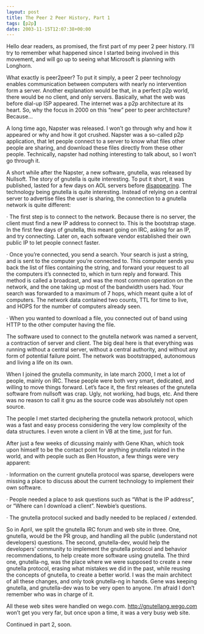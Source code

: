 ```yaml
---
layout: post
title: The Peer 2 Peer History, Part 1
tags: [p2p]
date: 2003-11-15T12:07:38+00:00
---
```


Hello dear readers, as promised, the first part of my peer 2 peer history. I’ll try to remember what happened since I started being involved in this movement, and will go up to seeing what Microsoft is planning with Longhorn.

What exactly is peer2peer? To put it simply, a peer 2 peer technology enables communication between computers with nearly no intervention form a server. Another explanation would be that, in a perfect p2p world, there would be no client, and only servers. Basically, what the web was before dial-up ISP appeared. The internet was a p2p architecture at its heart. So, why the focus in 2000 on this “new” peer to peer architecture? Because…

A long time ago, Napster was released. I won’t go through why and how it appeared or why and how it got crushed. Napster was a so-called p2p application, that let people connect to a server to know what files other people are sharing, and download these files directly from these other people. Technically, napster had nothing interesting to talk about, so I won’t go through it.

A short while after the Napster, a new software, gnutella, was released by Nullsoft. The story of gnutella is quite interesting. To put it short, it was published, lasted for a few days on AOL servers before [disappearing](https://web.archive.org/web/20031119013643/http://thetechnologist.is-a-geek.com/blog/ct.ashx?id=e9cd246e-2141-4a54-8f16-c357667606a2&url=http://www.cnn.com/2000/TECH/ptech/03/15/gnutella/). The technology being gnutella is quite interesting. Instead of relying on a central server to advertise files the user is sharing, the connection to a gnutella network is quite different:

·         The first step is to connect to the network. Because there is no server, the client must find a new IP address to connect to. This is the bootstrap stage. In the first few days of gnutella, this meant going on IRC, asking for an IP, and try connecting. Later on, each software vendor established their own public IP to let people connect faster.

·         Once you’re connected, you send a search. Your search is just a string, and is sent to the computer you’re connected to. This computer sends you back the list of files containing the string, and forward your request to all the computers it’s connected to, which in turn reply and forward. This method is called a broadcast, and was the most common operation on the network, and the one taking up most of the bandwidth users had. Your search was forwarded to a maximum of 7 hops, which meant quite a lot of computers. The network data contained two counts, TTL for time to live, and HOPS for the number of computers already seen.

·         When you wanted to download a file, you connected out of band using HTTP to the other computer having the file.

The software used to connect to the gnutella network was named a servent, a contraction of server and client. The big deal here is that everything was running without a central server, without a central authority, and without any form of potential failure point. The network was bootstrapped, autonomous and living a life on its own.

When I joined the gnutella community, in late march 2000, I met a lot of people, mainly on IRC. These people were both very smart, dedicated, and willing to move things forward. Let’s face it, the first releases of the gnutella software from nullsoft was crap. Ugly, not working, had bugs, etc. And there was no reason to call it gnu as the source code was absolutely not open source.

The people I met started deciphering the gnutella network protocol, which was a fast and easy process considering the very low complexity of the data structures. I even wrote a client in VB at the time, just for fun.

After just a few weeks of dicussing mainly with Gene Khan, which took upon himself to be the contact point for anything gnutella related in the world, and with people such as Ben Houston, a few things were very apparent:

·         Information on the current gnutella protocol was sparse, developers were missing a place to discuss about the current technology to implement their own software.

·         People needed a place to ask questions such as “What is the IP address”, or “Where can I download a client”. Newbie’s questions.

·         The gnutella protocol sucked and badly needed to be replaced / extended.

So in April, we split the gnutella IRC forum and web site in three. One, gnutella, would be the PR group, and handling all the public (understand not developers) questions. The second, gnutella-dev, would help the developers’ community to implement the gnutella protocol and behavior recommendations, to help create more software using gnutella. The third one, gnutella-ng, was the place where we were supposed to create a new gnutella protocol, erasing what mistakes we did in the past, while reusing the concepts of gnutella, to create a better world. I was the main architect of all these changes, and only took gnutella-ng in hands. Gene was keeping gnutella, and gnutella-dev was to be very open to anyone. I’m afraid I don’t remember who was in charge of it.

All these web sites were handled on wego.com. http://gnutellang.wego.com won’t get you very far, but once upon a time, it was a very busy web site.

Continued in part 2, soon.
